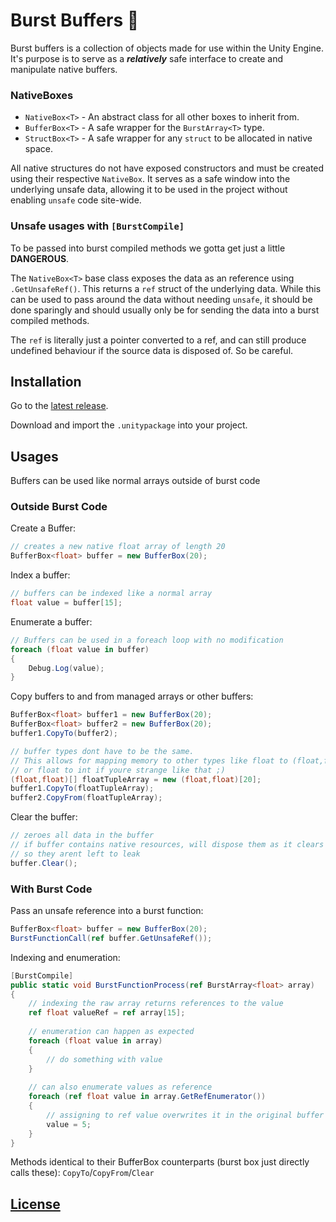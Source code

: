 # Burst Buffers 🚀
Burst buffers is a collection of objects made for use within the Unity Engine. It's purpose is to serve as a ***relatively*** safe interface to create and manipulate native buffers.

### NativeBoxes
- `NativeBox<T>` - An abstract class for all other boxes to inherit from.
- `BufferBox<T>` - A safe wrapper for the `BurstArray<T>` type.
- `StructBox<T>` - A safe wrapper for any `struct` to be allocated in native space.

All native structures do not have exposed constructors and must be created using their respective `NativeBox`. It serves as a safe window into the underlying unsafe data, allowing it to be used in the project without enabling `unsafe` code site-wide.

### Unsafe usages with `[BurstCompile]`
To be passed into burst compiled methods we gotta get just a little **DANGEROUS**.

The `NativeBox<T>` base class exposes the data as an reference using `.GetUnsafeRef()`. This returns a `ref` struct of the underlying data. While this can be used to pass around the data without needing `unsafe`, it should be done sparingly and should usually only be for sending the data into a burst compiled methods.

The `ref` is literally just a pointer converted to a ref, and can still produce undefined behaviour if the source data is disposed of. So be careful.

## Installation
Go to the [latest release](https://github.com/rhedgeco/BurstBuffers/releases/latest).

Download and import the `.unitypackage` into your project.

## Usages
Buffers can be used like normal arrays outside of burst code

### Outside Burst Code
Create a Buffer:
```csharp
// creates a new native float array of length 20
BufferBox<float> buffer = new BufferBox(20);
```

Index a buffer:
```csharp
// buffers can be indexed like a normal array
float value = buffer[15];
```

Enumerate a buffer:
```csharp
// Buffers can be used in a foreach loop with no modification
foreach (float value in buffer)
{
    Debug.Log(value);
}
```

Copy buffers to and from managed arrays or other buffers:
```csharp
BufferBox<float> buffer1 = new BufferBox(20);
BufferBox<float> buffer2 = new BufferBox(20);
buffer1.CopyTo(buffer2);

// buffer types dont have to be the same. 
// This allows for mapping memory to other types like float to (float,float)
// or float to int if youre strange like that ;)
(float,float)[] floatTupleArray = new (float,float)[20];
buffer1.CopyTo(floatTupleArray);
buffer2.CopyFrom(floatTupleArray);
```

Clear the buffer:
```csharp
// zeroes all data in the buffer
// if buffer contains native resources, will dispose them as it clears as well
// so they arent left to leak
buffer.Clear();
```

### With Burst Code

Pass an unsafe reference into a burst function:
```csharp
BufferBox<float> buffer = new BufferBox(20);
BurstFunctionCall(ref buffer.GetUnsafeRef());
```

Indexing and enumeration:
```csharp
[BurstCompile]
public static void BurstFunctionProcess(ref BurstArray<float> array)
{
    // indexing the raw array returns references to the value
    ref float valueRef = ref array[15];
    
    // enumeration can happen as expected
    foreach (float value in array)
    {
        // do something with value
    }
    
    // can also enumerate values as reference
    foreach (ref float value in array.GetRefEnumerator())
    {
        // assigning to ref value overwrites it in the original buffer
        value = 5;
    }
}
```

Methods identical to their BufferBox counterparts (burst box just directly calls these):
`CopyTo`/`CopyFrom`/`Clear`

## [License](LICENSE.md)